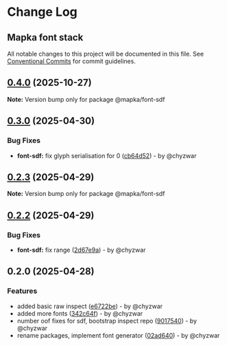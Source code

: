 # Change Log
## Mapka font stack

All notable changes to this project will be documented in this file.
See [Conventional Commits](https://conventionalcommits.org) for commit guidelines.

## [0.4.0](https://github.com/mapka-dev/fonts/compare/v0.3.0...v0.4.0) (2025-10-27)

**Note:** Version bump only for package @mapka/font-sdf

## [0.3.0](https://github.com/mapka-dev/fonts/compare/v0.2.3...v0.3.0) (2025-04-30)

### Bug Fixes

* **font-sdf:** fix glyph serialisation for 0 ([cb64d52](https://github.com/mapka-dev/fonts/commit/cb64d52106e141478f697f047cccfaaef3210872)) - by @chyzwar

## [0.2.3](https://github.com/mapka-dev/fonts/compare/v0.2.2...v0.2.3) (2025-04-29)

**Note:** Version bump only for package @mapka/font-sdf

## [0.2.2](https://github.com/mapka-dev/fonts/compare/v0.2.1...v0.2.2) (2025-04-29)

### Bug Fixes

* **font-sdf:** fix range ([2d67e9a](https://github.com/mapka-dev/fonts/commit/2d67e9adee9979a560d42fb24cdc61c96b89c0cf)) - by @chyzwar

## 0.2.0 (2025-04-28)

### Features

* added basic raw inspect ([e6722be](https://github.com/mapka-dev/fonts/commit/e6722be0939704542719793b5a8c737f315a96b7)) - by @chyzwar
* added more fonts ([342c64f](https://github.com/mapka-dev/fonts/commit/342c64f1ae2bafd66f1f9b3e02efa7b9a9a5da43)) - by @chyzwar
* number oof fixes for sdf, bootstrap inspect repo ([9017540](https://github.com/mapka-dev/fonts/commit/9017540fe849fd2a796597dff47497690adfcf04)) - by @chyzwar
* rename packages, implement font generator ([02ad640](https://github.com/mapka-dev/fonts/commit/02ad6400032178669491fd304d67937c3cbc6004)) - by @chyzwar
